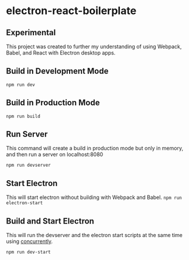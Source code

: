 # electron-react-boilerplate

## Experimental
This project was created to further my understanding of using Webpack, Babel, and React with Electron desktop apps.

## Build in Development Mode
``
npm run dev
``

## Build in Production Mode
``
npm run build
``

## Run Server

This command will create a build in production mode but only in memory, and then run a server on localhost:8080

``
npm run devserver
``

## Start Electron

This will start electron without building with Webpack and Babel.
``
npm run electron-start
``

## Build and Start Electron
This will run the devserver and the electron start scripts at the same time using [concurrently](https://www.npmjs.com/package/concurrently).

``
npm run dev-start
``
